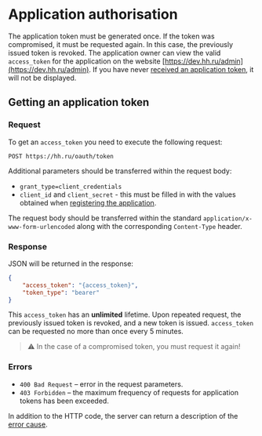 # Application authorisation

The application token must be generated once.
If the token was compromised, it must be requested again. In this case, the previously issued token is revoked.
The application owner can view the valid `access_token` for the application on the website [https://dev.hh.ru/admin](https://dev.hh.ru/admin). If you have never [received an application token](#get-client-auth), it will not be displayed.

<a name="get-client-auth"></a>
## Getting an application token

### Request

To get an `access_token` you need to execute the following request:

```
POST https://hh.ru/oauth/token
```

Additional parameters should be transferred within the request body:

* `grant_type=client_credentials`
* `client_id` and `client_secret` - this must be filled in with the values obtained when [registering the application](https://dev.hh.ru/admin).

The request body should be transferred within the standard `application/x-www-form-urlencoded` along with the corresponding `Content-Type` header.

### Response
JSON will be returned in the response:

```json
{
    "access_token": "{access_token}",
    "token_type": "bearer"
}
```


This `access_token` has an **unlimited** lifetime. Upon repeated request, the previously issued token is revoked, and a new token is issued. `access_token` can be requested no more than once every 5 minutes.

> :warning: In the case of a compromised token, you must request it again!

### Errors

* `400 Bad Request` – error in the request parameters.
* `403 Forbidden` – the maximum frequency of requests for application tokens has been exceeded.

In addition to the HTTP code, the server can return a description of the [error cause](errors.md#oauth-get-errors).
